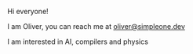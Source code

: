 Hi everyone!

I am Oliver, you can reach me at oliver@simpleone.dev

I am interested in AI, compilers and physics

<!---
oliverius/oliverius is a ✨ special ✨ repository because its `README.md` (this file) appears on your GitHub profile.
You can click the Preview link to take a look at your changes.
--->
